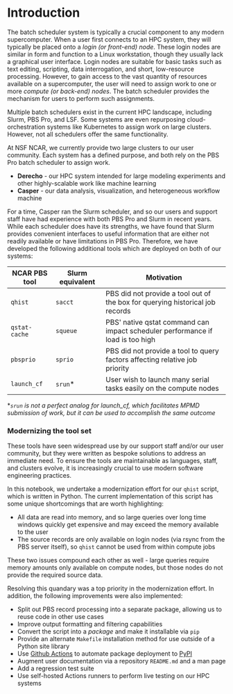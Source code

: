 # Introduction
The batch scheduler system is typically a crucial component to any modern supercomputer. When a user first connects to an HPC system, they will typically be placed onto a *login (or front-end) node*. These login nodes are similar in form and function to a Linux workstation, though they usually lack a graphical user interface. Login nodes are suitable for basic tasks such as text editing, scripting, data interrogation, and short, low-resource processing. However, to gain access to the vast quantity of resources available on a supercomputer, the user will need to assign work to one or more *compute (or back-end) nodes*. The batch scheduler provides the mechanism for users to perform such assignments.

Multiple batch schedulers exist in the current HPC landscape, including Slurm, PBS Pro, and LSF. Some systems are even repurposing cloud-orchestration systems like Kubernetes to assign work on large clusters. However, not all schedulers offer the same functionality.

At NSF NCAR, we currently provide two large clusters to our user community. Each system has a defined purpose, and both rely on the PBS Pro batch scheduler to assign work.

* **Derecho** - our HPC system intended for large modeling experiments and other highly-scalable work like machine learning
* **Casper** - our data analysis, visualization, and heterogeneous workflow machine

For a time, Casper ran the Slurm scheduler, and so our users and support staff have had experience with both PBS Pro and Slurm in recent years. While each scheduler does have its strengths, we have found that Slurm provides convenient interfaces to useful information that are either not readily available or have limitations in PBS Pro. Therefore, we have developed the following additional tools which are deployed on both of our systems:

| NCAR PBS tool | Slurm equivalent | Motivation |
|-|-|-|
| `qhist` | `sacct` | PBS did not provide a tool out of the box for querying historical job records |
| `qstat-cache` | `squeue` | PBS' native qstat command can impact scheduler performance if load is too high |
| `pbsprio` | `sprio` | PBS did not provide a tool to query factors affecting relative job priority |
| `launch_cf` | `srun`* | User wish to launch many serial tasks easily on the compute nodes |

**`srun` is not a perfect analog for launch_cf, which facilitates MPMD submission of work, but it can be used to accomplish the same  outcome*

### Modernizing the tool set

These tools have seen widespread use by our support staff and/or our user community, but they were written as bespoke solutions to address an immediate need. To ensure the tools are maintainable as languages, staff, and clusters evolve, it is increasingly crucial to use modern software engineering practices.

In this notebook, we undertake a modernization effort for our `qhist` script, which is written in Python. The current implementation of this script has some unique shortcomings that are worth highlighting:

* All data are read into memory, and so large queries over long time windows quickly get expensive and may exceed the memory available to the user
* The source records are only available on login nodes (via rsync from the PBS server itself), so `qhist` cannot be used from within compute jobs

These two issues compound each other as well - large queries require memory amounts only available on compute nodes, but those nodes do not provide the required source data.
 
Resolving this quandary was a top priority in the modernization effort. In addition, the following improvements were also implemented:

* Split out PBS record processing into a separate package, allowing us to reuse code in other use cases
* Improve output formatting and filtering capabilities
* Convert the script into a *package* and make it installable via `pip`
* Provide an alternate `Makefile` installation method for use outside of a Python site library
* Use [Github Actions](https://docs.github.com/en/actions) to automate package deployment to [PyPI](https://pypi.org/)
* Augment user documentation via a repository `README.md` and a man page
* Add a regression test suite
* Use self-hosted Actions runners to perform live testing on our HPC systems